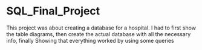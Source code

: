 # SQL_Final_Project
This project was about creating a database for a hospital. I had to first show the table diagrams, then create the actual database with all the necessary info, finally Showing that everything worked by using some queries
